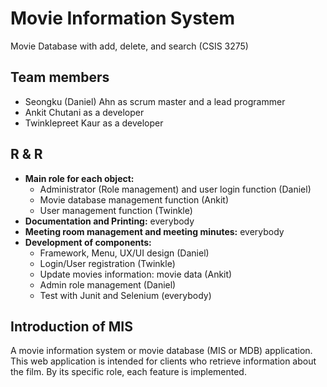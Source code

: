 # Movie Information System
Movie Database with add, delete, and search (CSIS 3275)

##	Team members
-	Seongku (Daniel) Ahn as scrum master and a lead programmer
-	Ankit Chutani as a developer
-	Twinklepreet Kaur as a developer

## R & R

* **Main role for each object:**
 	- Administrator (Role management) and user login function (Daniel)
 	- Movie database management function (Ankit)
 	- User management function (Twinkle)
* **Documentation and Printing:** everybody
* **Meeting room management and meeting minutes:** everybody
* **Development of components:**
 	- Framework, Menu, UX/UI design (Daniel)
 	- Login/User registration (Twinkle)
 	- Update movies information: movie data (Ankit)
 	- Admin role management (Daniel)
 	- Test with Junit and Selenium (everybody)


##	Introduction of MIS

A movie information system or movie database (MIS or MDB) application. This web application is intended for clients who retrieve information about the film. By its specific role, each feature is implemented.

